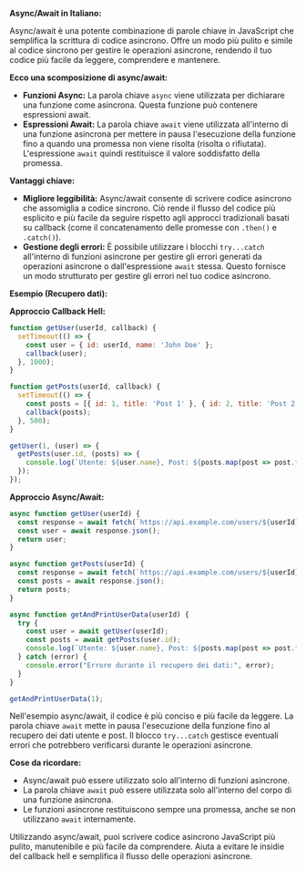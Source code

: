 **Async/Await in Italiano:**

Async/await è una potente combinazione di parole chiave in JavaScript che semplifica la scrittura di codice asincrono. Offre un modo più pulito e simile al codice sincrono per gestire le operazioni asincrone, rendendo il tuo codice più facile da leggere, comprendere e mantenere.

**Ecco una scomposizione di async/await:**

- **Funzioni Async:** La parola chiave `async` viene utilizzata per dichiarare una funzione come asincrona. Questa funzione può contenere espressioni await.
- **Espressioni Await:** La parola chiave `await` viene utilizzata all'interno di una funzione asincrona per mettere in pausa l'esecuzione della funzione fino a quando una promessa non viene risolta (risolta o rifiutata). L'espressione `await` quindi restituisce il valore soddisfatto della promessa.

**Vantaggi chiave:**

- **Migliore leggibilità:** Async/await consente di scrivere codice asincrono che assomiglia a codice sincrono. Ciò rende il flusso del codice più esplicito e più facile da seguire rispetto agli approcci tradizionali basati su callback (come il concatenamento delle promesse con `.then()` e `.catch()`).
- **Gestione degli errori:** È possibile utilizzare i blocchi `try...catch` all'interno di funzioni asincrone per gestire gli errori generati da operazioni asincrone o dall'espressione `await` stessa. Questo fornisce un modo strutturato per gestire gli errori nel tuo codice asincrono.

**Esempio (Recupero dati):**

**Approccio Callback Hell:**

```javascript
function getUser(userId, callback) {
  setTimeout(() => {
    const user = { id: userId, name: 'John Doe' };
    callback(user);
  }, 1000);
}

function getPosts(userId, callback) {
  setTimeout(() => {
    const posts = [{ id: 1, title: 'Post 1' }, { id: 2, title: 'Post 2' }];
    callback(posts);
  }, 500);
}

getUser(1, (user) => {
  getPosts(user.id, (posts) => {
    console.log(`Utente: ${user.name}, Post: ${posts.map(post => post.title).join(', ')}`);
  });
});
```

**Approccio Async/Await:**

```javascript
async function getUser(userId) {
  const response = await fetch(`https://api.example.com/users/${userId}`);
  const user = await response.json();
  return user;
}

async function getPosts(userId) {
  const response = await fetch(`https://api.example.com/users/${userId}/posts`);
  const posts = await response.json();
  return posts;
}

async function getAndPrintUserData(userId) {
  try {
    const user = await getUser(userId);
    const posts = await getPosts(user.id);
    console.log(`Utente: ${user.name}, Post: ${posts.map(post => post.title).join(', ')}`);
  } catch (error) {
    console.error("Errore durante il recupero dei dati:", error);
  }
}

getAndPrintUserData(1);
```

Nell'esempio async/await, il codice è più conciso e più facile da leggere. La parola chiave `await` mette in pausa l'esecuzione della funzione fino al recupero dei dati utente e post. Il blocco `try...catch` gestisce eventuali errori che potrebbero verificarsi durante le operazioni asincrone.

**Cose da ricordare:**

- Async/await può essere utilizzato solo all'interno di funzioni asincrone.
- La parola chiave `await` può essere utilizzata solo all'interno del corpo di una funzione asincrona.
- Le funzioni asincrone restituiscono sempre una promessa, anche se non utilizzano `await` internamente.

Utilizzando async/await, puoi scrivere codice asincrono JavaScript più pulito, manutenibile e più facile da comprendere. Aiuta a evitare le insidie ​​del callback hell e semplifica il flusso delle operazioni asincrone.
